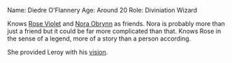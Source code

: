 
Name: Diedre O'Flannery
Age: Around 20
Role: Diviniation Wizard

Knows [Rose Violet](Rose%20Violet%20(aka%20Meemaw).md) and [Nora Obrynn](Nora) as friends. Nora is probably more than just a friend but it could be far more complicated than that. Knows Rose in the sense of a legend, more of a story than a person according. 

She provided Leroy with his [vision](LeroyProphecy).